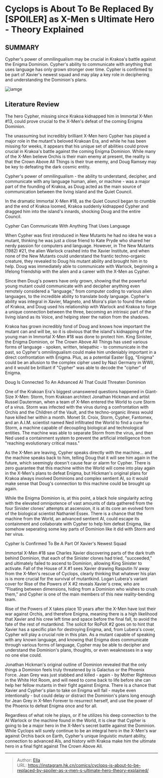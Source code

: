 # Cyclops is About To Be Replaced By [SPOILER] as X-Men s Ultimate Hero - Theory Explained


## SUMMARY 



  Cypher&#39;s power of omnilingualism may be crucial in Krakoa&#39;s battle against the Enigma Dominion.   Cypher&#39;s ability to communicate with anything that uses language has only grown stronger over time.   Cypher is confirmed to be part of Xavier&#39;s newest squad and may play a key role in deciphering and understanding the Dominion&#39;s plans.  

![iamge](https://static1.srcdn.com/wordpress/wp-content/uploads/2024/01/cypher-cyclops-with-enigma-dominion-featured-image-1.jpg)

## Literature Review

The hero Cypher, missing since Krakoa kidnapped him in Immortal X-Men #13, could prove crucial to the X-Men&#39;s defeat of the coming Enigma Dominion. 




The unassuming but incredibly brilliant X-Men hero Cypher has played a major role in the mutant&#39;s beloved Krakoan Era, and while he has been missing for weeks, it appears that his unique set of abilities could prove crucial in Krakoa&#39;s battle against the coming Enigma Dominion. While many of the X-Men believe Orchis is their main enemy at present, the reality is that the Crown Above All Things is their true enemy, and Doug Ramsey may be key to defeating the dark cosmic entity.




Cypher&#39;s power of omnilingualism - the ability to understand, decipher, and communicate with any language human, alien, or machine - was a major part of the founding of Krakoa, as Doug acted as the main source of communication between the living island and the Quiet Council.

          

In the dramatic Immortal X-Men #18, as the Quiet Council began to crumble and the end of Krakoa loomed, Krakoa suddenly kidnapped Cypher and dragged him into the island&#39;s innards, shocking Doug and the entire Council.


 Cypher Can Communicate With Anything That Uses Language 
         

When Cypher was first introduced in New Mutants he had no idea he was a mutant, thinking he was just a close friend to Kate Pryde who shared her nerdy passion for computers and language. However, in The New Mutants (1982) #21, the alien Warlock crashed into the Xavier Institute, and when none of the New Mutants could understand the frantic techno-organic creature, they revealed to Doug his mutant ability and brought him in to help. Doug was immediately able to communicate with Warlock, beginning a lifelong friendship with the alien and a career with the X-Men as Cypher.




Since then Doug&#39;s powers have only grown, showing that the powerful young mutant could communicate with and decipher anything even remotely considered a &#34;language,&#34; from computer coding to various alien languages, to the incredible ability to translate body language. Cypher&#39;s ability was integral in Xavier, Magneto, and Moira&#39;s plan to found the nation of Krakoa, and Doug used his relationship with Warlock and Krakoa to forge a unique connection between the three, becoming an intrinsic part of the living island as its Voice, and helping steer the nation from the shadows.

Krakoa has grown incredibly fond of Doug and knows how important the mutant can and will be, so it is obvious that the island&#39;s kidnapping of the young man in Immortal X-Men #18 was done to protect him. King Sinister, the Enigma Dominion, or The Crown Above All Things has used various forms of language - spoken, written, telepathic - to communicate in the past, so Cypher&#39;s omnilingualism could make him undeniably important in a direct confrontation with Enigma. Plus, as a potential Easter Egg, &#34;Enigma&#34; could be an allusion to the complex cipher used by Nazi Germany in WWII, and it would be brilliant if &#34;Cypher&#34; was able to decode the &#34;cipher&#34; of Enigma.






 Doug Is Connected To An Advanced AI That Could Threaten Dominion 
         

One of the Krakoan Era&#39;s biggest unanswered questions happened in Giant-Size X-Men: Storm, from Krakoan architect Jonathan Hickman and artist Russel Dauterman, when a team of X-Men entered the World to cure Storm of a virus. Storm was infected with the virus during a confrontation with Orchis and the Children of the Vault, and the techno-organic illness would have killed her within a month. Monet St. Croix, Storm, Cypher, Fantomex, and an A.I.M. scientist named Ned infiltrated the World to find a cure for Storm, a machine capable of decoupling biological and technological entities. The machine was able to separate Storm from the virus, and then Ned used a containment system to prevent the artificial intelligence from &#34;reaching evolutionary critical mass.&#34;




As the X-Men are leaving, Cypher speaks directly with the machine... and the machine speaks back to him, telling Doug that it will see him again in the future, which seemingly doesn&#39;t cause fear or alarm for Cypher. There is zero guarantee that this machine within the World will come into play again in the X-Men&#39;s plans to defeat Enigma, but Hickman&#39;s original plans for Krakoa always involved Dominions and complex sentient AI, so it would make sense that Doug&#39;s connection to this machine could be brought up again.

While the Enigma Dominion is, at this point, a black hole singularity acting with the elevated omnipotence of vast amounts of data gathered from the four Sinister clones&#39; attempts at ascension, it is at its core an evolved form of the biological scientist Nathaniel Essex. There is a chance that the machine from the World, an advanced sentient AI, could escape its containment and collaborate with Cypher to help him defeat Enigma, like somehow seperating some key parts of Dominion like it did with Storm and her virus.






 Cypher Is Confirmed To Be A Part Of Xavier&#39;s Newest Squad 
         

Immortal X-Men #18 saw Charles Xavier discovering parts of the dark truth behind Dominion, that each of the Sinister clones had tried, &#34;succeeded,&#34; and ultimately failed to ascend to Dominion, allowing King Sinister to activate. Fall of the House of X #1 sees Xavier drawing Rasputin IV away from the X-Men&#39;s rescue of Cyclops, clearly thinking that whatever his plan is is more crucial for the survival of mutantkind. Logan Lubera&#39;s variant cover for Rise of the Powers of X #2 reveals Xavier&#39;s crew, who are &#34;Floating between dimensions, hiding from a Dominion who wishes to crush them,&#34; and Cypher is one of the main members of this new reality-bending team.

Rise of the Powers of X takes place 10 years after the X-Men have lost their war against Orchis, and therefore Enigma, meaning there is a high likelihood that Xavier and his crew left time and space before the final fall, to avoid the fate of the rest of mutantkind. The solicit for RoPoX #2 goes on to hint that Xavier has a specific plan for destroying Enigma, and, from Lubera&#39;s cover, Cypher will play a crucial role in this plan. As a mutant capable of speaking with any known language, and knowing that Enigma does communicate through various forms of language, Cypher may be able to decipher and understand the Dominion&#39;s plans, thoughts, or even weaknesses in a way no one else could.




          

Jonathan Hickman&#39;s original outline of Dominion revealed that the only things a Dominion feels truly threatened by is Galactus or the Phoenix Force. Jean Grey was just stabbed and killed - again - by Mother Righteous in the White Hot Room, and will need to come back to life before she can help her fellow mutants in their fight against Enigma. There is a chance that Xavier and Cypher&#39;s plan to take on Enigma will fail - maybe even intentionally - but could delay or distract the Dominion&#39;s plans long enough for Jean Grey in X-Men Forever to resurrect herself, and use the power of the Phoenix to defeat Enigma once and for all.

Regardless of what role he plays, or if he utilizes his deep connection to the AI Warlock or the machine found in the World, it is clear that Cypher is going to be a major hero in the X-Men&#39;s secret battle against the Dominion. While Cyclops will surely continue to be an integral hero in the X-Men&#39;s war against Orchis back on Earth, Cypher&#39;s unique linguistic mutant ability, connection to advanced AIs, and history with Krakoa make him the ultimate hero in a final fight against The Crown Above All.






---

> Author: [Ella](https://instagram.hk.cn/)  
> URL: https://instagram.hk.cn/comics/cyclops-is-about-to-be-replaced-by-spoiler-as-x-men-s-ultimate-hero-theory-explained/  

